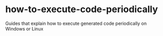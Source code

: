 # how-to-execute-code-periodically
Guides that explain how to execute generated code periodically on Windows or Linux 
